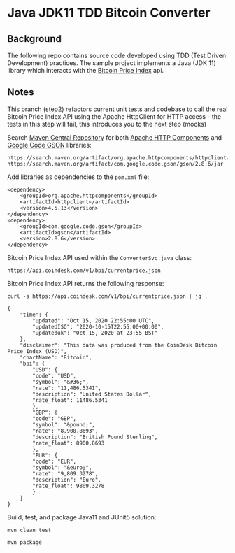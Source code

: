 # Java JDK11 TDD Bitcoin Converter

## Background
The following repo contains source code developed using TDD (Test Driven Development) practices. The sample project implements a Java (JDK 11) library which interacts with the [Bitcoin Price Index](https://www.coindesk.com/coindesk-api) api.

## Notes

This branch (step2) refactors current unit tests and codebase to call the real Bitcoin Price Index API using the Apache HttpClient for HTTP access - the tests in this step will fail, this introduces you to the next step (mocks)

Search [Maven Central Repository](https://search.maven.org) for both [Apache HTTP Components](https://search.maven.org/artifact/org.apache.httpcomponents/httpclient/4.5.13/jar) and [Google Code GSON](https://search.maven.org/artifact/org.apache.httpcomponents/httpclient/4.5.13/jar) libraries:

```
https://search.maven.org/artifact/org.apache.httpcomponents/httpclient/4.5.13/jar
https://search.maven.org/artifact/com.google.code.gson/gson/2.8.6/jar
```

Add libraries as dependencies to the ```pom.xml``` file:

```
<dependency>
    <groupId>org.apache.httpcomponents</groupId>
    <artifactId>httpclient</artifactId>
    <version>4.5.13</version>
</dependency>
<dependency>
    <groupId>com.google.code.gson</groupId>
    <artifactId>gson</artifactId>
    <version>2.8.6</version>
</dependency>    
```

Bitcoin Price Index API used within the ```ConverterSvc.java``` class:

```
https://api.coindesk.com/v1/bpi/currentprice.json
```

Bitcoin Price Index API returns the following response:

```
curl -s https://api.coindesk.com/v1/bpi/currentprice.json | jq .
```

```
{
    "time": {
        "updated": "Oct 15, 2020 22:55:00 UTC",
        "updatedISO": "2020-10-15T22:55:00+00:00",
        "updateduk": "Oct 15, 2020 at 23:55 BST"
    },
    "disclaimer": "This data was produced from the CoinDesk Bitcoin Price Index (USD)",
    "chartName": "Bitcoin",
    "bpi": {
        "USD": {
        "code": "USD",
        "symbol": "&#36;",
        "rate": "11,486.5341",
        "description": "United States Dollar",
        "rate_float": 11486.5341
        },
        "GBP": {
        "code": "GBP",
        "symbol": "&pound;",
        "rate": "8,900.8693",
        "description": "British Pound Sterling",
        "rate_float": 8900.8693
        },
        "EUR": {
        "code": "EUR",
        "symbol": "&euro;",
        "rate": "9,809.3278",
        "description": "Euro",
        "rate_float": 9809.3278
        }
    }
}
```

Build, test, and package Java11 and JUnit5 solution:

```
mvn clean test
```

```
mvn package
```